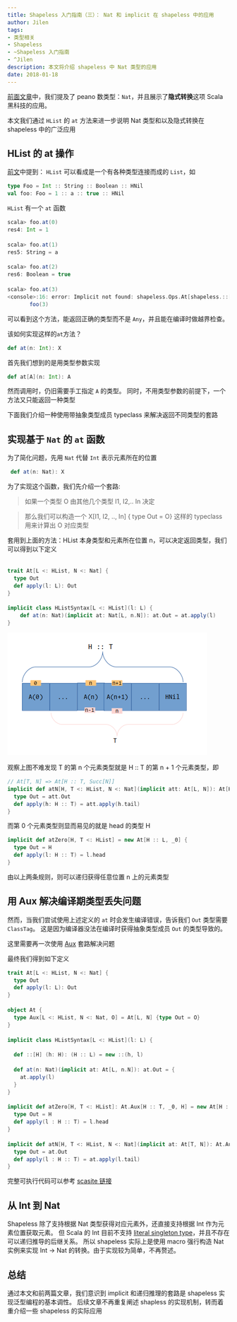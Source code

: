```yaml
---
title: Shapeless 入门指南（三）： Nat 和 implicit 在 shapeless 中的应用
author: Jilen
tags:
- 类型相关
- Shapeless
- ~Shapeless 入门指南
- ^Jilen
description: 本文将介绍 shapeless 中 Nat 类型的应用
date: 2018-01-18
---
```


[前面文章](/2017/10/shapeless-2)中，我们提及了 peano 数类型：`Nat`，并且展示了**隐式转换**这项 Scala 黑科技的应用。

本文我们通过 `HList` 的 `at` 方法来进一步说明 Nat 类型和以及隐式转换在 shapeless 中的广泛应用

## HList 的 at 操作

[前文](/2017/09/shapeless-1)中提到： `HList` 可以看成是一个有各种类型连接而成的 `List`，如

```scala
type Foo = Int :: String :: Boolean :: HNil
val foo: Foo = 1 :: a :: true :: HNil
```


`HList` 有一个 `at` 函数

```scala
scala> foo.at(0)
res4: Int = 1

scala> foo.at(1)
res5: String = a

scala> foo.at(2)
res6: Boolean = true

scala> foo.at(3)
<console>:16: error: Implicit not found: shapeless.Ops.At[shapeless.::[Int,shapeless.::[String,shapeless.::[Boolean,shapeless.HNil]]], shapeless.Succ[shapeless.Succ[shapeless.Succ[shapeless._0]]]]. You requested to access an element at the position shapeless.Succ[shapeless.Succ[shapeless.Succ[shapeless._0]]], but the HList shapeless.::[Int,shapeless.::[String,shapeless.::[Boolean,shapeless.HNil]]] is too short.
       foo(3)

```

可以看到这个方法，能返回正确的类型而不是 `Any`，并且能在编译时做越界检查。

该如何实现这样的`at`方法？

```scala
def at(n: Int): X
```


首先我们想到的是用类型参数实现

```scala
def at[A](n: Int): A
```

然而调用时，仍旧需要手工指定 `A` 的类型。
同时，不用类型参数的前提下，一个方法又只能返回一种类型

下面我们介绍一种使用带抽象类型成员 typeclass 来解决返回不同类型的套路

## 实现基于 `Nat` 的 `at` 函数

为了简化问题，先用 `Nat` 代替 `Int` 表示元素所在的位置

```scala
 def at(n: Nat): X
```

为了实现这个函数，我们先介绍一个套路:

> 如果一个类型 O 由其他几个类型 I1, I2,.. In 决定

> 那么我们可以构造一个 X[I1, I2, .., In] { type Out = O} 这样的 typeclass 用来计算出 O 对应类型

套用到上面的方法：HList 本身类型和元素所在位置 n，可以决定返回类型，我们可以得到以下定义

```scala

trait At[L <: HList, N <: Nat] {
  type Out
  def apply(l: L): Out
}

implicit class HListSyntax[L <: HList](l: L) {
    def at(n: Nat)(implicit at: Nat[L, n.N]): at.Out = at.apply(l)
}
```

![at](/images/2018/02/shapeless-at.png)

观察上图不难发现 T 的第 n 个元素类型就是 H :: T 的第 n + 1 个元素类型，即

```scala
// At[T, N] => At[H :: T, Succ[N]]
implicit def atN[H, T <: HList, N <: Nat](implicit att: At[L, N]): At[H :: L, Succ[N]] = new At[H :: L, Succ[N]]{
  type Out = att.Out
  def apply(h: H :: T) = att.apply(h.tail)
}
```

而第 0 个元素类型则显而易见的就是 head 的类型 H

```scala
implicit def atZero[H, T <: HList] = new At[H :: L, _0] {
  type Out = H
  def apply(l: H :: T) = l.head
}
```

由以上两条规则，则可以递归获得任意位置 n 上的元素类型

## 用 Aux 解决编译期类型丢失问题

然而，当我们尝试使用上述定义的 `at` 时会发生编译错误，告诉我们 `Out` 类型需要 `ClassTag`。
这是因为编译器没法在编译时获得抽象类型成员 `Out` 的类型导致的。

这里需要再一次使用 [Aux](http://gigiigig.github.io/posts/2015/09/13/aux-pattern.html) 套路解决问题

最终我们得到如下定义
```scala
trait At[L <: HList, N <: Nat] {
  type Out
  def apply(l: L): Out
}

object At {
  type Aux[L <: HList, N <: Nat, O] = At[L, N] {type Out = O}
}

implicit class HListSyntax[L <: HList](l: L) {

  def ::[H] (h: H): (H :: L) = new ::(h, l)

  def at(n: Nat)(implicit at: At[L, n.N]): at.Out = {
    at.apply(l)
  }
}

implicit def atZero[H, T <: HList]: At.Aux[H :: T, _0, H] = new At[H :: T, _0] {
  type Out = H
  def apply(l : H :: T) = l.head
}

implicit def atN[H, T <: HList, N <: Nat](implicit at: At[T, N]): At.Aux[H :: T, Succ[N], at.Out] = new At[H :: T, Succ[N]] {
  type Out = at.Out
  def apply(l : H :: T) = at.apply(l.tail)
}
```
完整可执行代码可以参考 [scasite 链接](https://scastie.scala-lang.org/jilen/D6iBBAPVTIu4vfqtXj3hXA)

## 从 Int 到 Nat

Shapeless 除了支持根据 Nat 类型获得对应元素外，还直接支持根据 Int 作为元素位置获取元素。
但 Scala 的 Int 目前不支持 [literal singleton type](http://docs.scala-lang.org/sips/pending/42.type.html)，并且不存在可以递归推导的后继关系。
所以 shapeless 实际上是使用 macro 强行构造 Nat 实例来实现 Int -> Nat 的转换。由于实现较为简单，不再赘述。

## 总结
通过本文和前两篇文章，我们意识到 implicit 和递归推理的套路是 shapeless 实现泛型编程的基本调性。
后续文章不再重复阐述 shapless 的实现机制，转而着重介绍一些 shapeless 的实际应用
